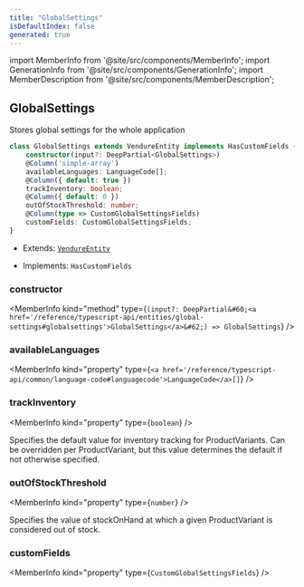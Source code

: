 ```yaml
---
title: "GlobalSettings"
isDefaultIndex: false
generated: true
---
```

<!-- This file was generated from the Vendure source. Do not modify. Instead, re-run the "docs:build" script -->
import MemberInfo from '@site/src/components/MemberInfo';
import GenerationInfo from '@site/src/components/GenerationInfo';
import MemberDescription from '@site/src/components/MemberDescription';


## GlobalSettings

<GenerationInfo sourceFile="packages/core/src/entity/global-settings/global-settings.entity.ts" sourceLine="14" packageName="@bb-vendure/core" />

Stores global settings for the whole application

```ts title="Signature"
class GlobalSettings extends VendureEntity implements HasCustomFields {
    constructor(input?: DeepPartial<GlobalSettings>)
    @Column('simple-array')
    availableLanguages: LanguageCode[];
    @Column({ default: true })
    trackInventory: boolean;
    @Column({ default: 0 })
    outOfStockThreshold: number;
    @Column(type => CustomGlobalSettingsFields)
    customFields: CustomGlobalSettingsFields;
}
```
* Extends: <code><a href='/reference/typescript-api/entities/vendure-entity#vendureentity'>VendureEntity</a></code>


* Implements: <code>HasCustomFields</code>



<div className="members-wrapper">

### constructor

<MemberInfo kind="method" type={`(input?: DeepPartial&#60;<a href='/reference/typescript-api/entities/global-settings#globalsettings'>GlobalSettings</a>&#62;) => GlobalSettings`}   />


### availableLanguages

<MemberInfo kind="property" type={`<a href='/reference/typescript-api/common/language-code#languagecode'>LanguageCode</a>[]`}   />


### trackInventory

<MemberInfo kind="property" type={`boolean`}   />

Specifies the default value for inventory tracking for ProductVariants.
Can be overridden per ProductVariant, but this value determines the default
if not otherwise specified.
### outOfStockThreshold

<MemberInfo kind="property" type={`number`}   />

Specifies the value of stockOnHand at which a given ProductVariant is considered
out of stock.
### customFields

<MemberInfo kind="property" type={`CustomGlobalSettingsFields`}   />




</div>
